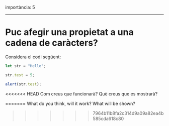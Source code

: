 importància: 5

---

# Puc afegir una propietat a una cadena de caràcters?


Considera el codi següent:

```js
let str = "Hello";

str.test = 5;

alert(str.test);
```

<<<<<<< HEAD
Com creus que funcionarà? Què creus que es mostrarà?

=======
What do you think, will it work? What will be shown?
>>>>>>> 7964b11b8fa2c314d9a09a82ea4b585cda618c80
